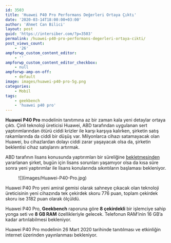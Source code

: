 ```yaml
---
id: 3503
title: 'Huawei P40 Pro Performans Değerleri Ortaya Çıktı'
date: '2020-03-14T18:00:00+03:00'
author: 'Ahmet Can Bilici'
layout: post
guid: 'https://intersiber.com/?p=3503'
permalink: /huawei-p40-pro-performans-degerleri-ortaya-cikti/
post_views_count:
    - '26'
ampforwp_custom_content_editor:
    - ''
ampforwp_custom_content_editor_checkbox:
    - null
ampforwp-amp-on-off:
    - default
image: images/huawei-p40-pro-5g.png
categories:
    - Mobil
tags:
    - geekbench
    - 'huawei p40 pro'
---
```


**Huawei P40 Pro** modelinin tanıtımına az bir zaman kala yeni detaylar ortaya çıktı. Çinli teknoloji üreticisi Huawei, ABD tarafından uygulanan sert yaptırımlarından ötürü ciddi krizler ile karşı karşıya kalırken, şirketin satış rakamlarında da ciddi bir düşüş var. Milyonlarca cihazı satamayacak olan Huawei, bu cihazlardan dolayı ciddi zarar yaşayacak olsa da, şirketin beklentisi cihaz satışlarını artırmak.

ABD tarafının lisans konusunda yaptırımları bir süreliğine [bekletmesinden](https://intersiber.com/abd-ticaret-bakanligi-huawei-icin-lisans-yasagi-tarihi-uzatildi/) yararlanan şirket, bugün için lisans sorunları yaşamıyor olsa da kısa süre sonra yeni yaptırımlar ile lisans konularında sıkıntıların başlaması bekleniyor.

<figure class="wp-block-image size-large">![](images/Huawei-P40-Pro.jpg)</figure>Huawei P40 Pro yeni amiral gemisi olarak sahneye çıkacak olan teknoloji üreticisinin yeni cihazında tek çekirdek skoru 776 puan, toplam çekirdek skoru ise 3182 puan olarak ölçüldü.

Huawei P40 Pro, **Geekbench** raporuna göre **8 çekirdekli** bir işlemciye sahip yonga seti ve **8 GB RAM** özellikleriyle gelecek. Telefonun RAM’inin 16 GB’a kadar artırılabilmesi bekleniyor.

Huawei P40 Pro modelinin 26 Mart 2020 tarihinde tanıtılması ve etkinliğin internet üzerinden yayınlanması bekleniyor.
